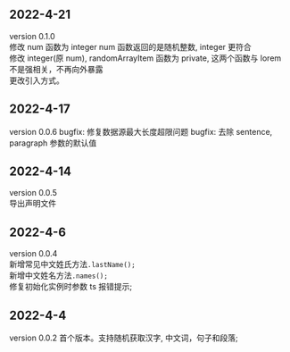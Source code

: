 ## 2022-4-21

version 0.1.0  
修改 num 函数为 integer num 函数返回的是随机整数, integer 更符合  
修改 integer(原 num), randomArrayItem 函数为 private, 这两个函数与 lorem 不是强相关，不再向外暴露      
更改引入方式。

## 2022-4-17

version 0.0.6
bugfix: 修复数据源最大长度超限问题
bugfix: 去除 sentence, paragraph 参数的默认值

## 2022-4-14

version 0.0.5  
导出声明文件

## 2022-4-6

version 0.0.4  
新增常见中文姓氏方法`.lastName();`  
新增中文姓名方法`.names();`  
修复初始化实例时参数 ts 报错提示;

## 2022-4-4

version 0.0.2
首个版本。支持随机获取汉字, 中文词，句子和段落;
